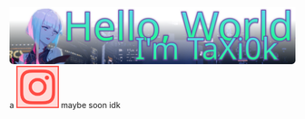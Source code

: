 
![Hello, World! I'm TaXi0k](https://raw.githubusercontent.com/TaXi0k/TaXi0k/46b07cb8e3f706d209f91a171608fcc4eee64268/.github/assets/repo-cover.svg)
a
<a href="https://linktr.ee/taxi0k"><img src="https://raw.githubusercontent.com/TaXi0k/TaXi0k/b99a70b45588d244c93a1ab147626989e350634f/.github/assets/socials/socialmedia.svg" width="75" height="75" alt="Empty"></a>
maybe soon idk
